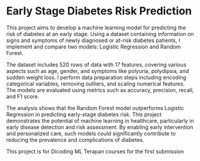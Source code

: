 # **Early Stage Diabetes Risk Prediction**

This project aims to develop a machine learning model for predicting the risk of diabetes at an early stage.
Using a dataset containing information on signs and symptoms of newly diagnosed or at-risk diabetes patients, I implement and compare two models: Logistic Regression and Random Forest.

The dataset includes 520 rows of data with 17 features, covering various aspects such as age, gender, and symptoms like polyuria, polydipsia, and sudden weight loss. I perform data preparation steps including encoding categorical variables, removing outliers, and scaling numerical features. The models are evaluated using metrics such as accuracy, precision, recall, and F1 score.

The analysis shows that the Random Forest model outperforms Logistic Regression in predicting early-stage diabetes risk. This project demonstrates the potential of machine learning in healthcare, particularly in early disease detection and risk assessment. By enabling early intervention and personalized care, such models could significantly contribute to reducing the prevalence and complications of diabetes.

This project is for Dicoding ML Terapan courses for the first submission
